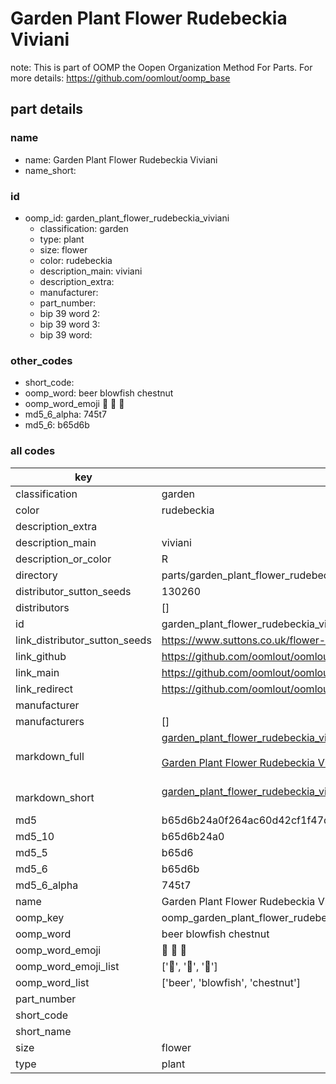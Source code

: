 # Garden Plant Flower Rudebeckia Viviani  

note: This is part of OOMP the Oopen Organization Method For Parts. For more details: https://github.com/oomlout/oomp_base

##  part details
  







### name
* name: Garden Plant Flower Rudebeckia Viviani
* name_short: 
### id
* oomp_id: garden_plant_flower_rudebeckia_viviani
  * classification: garden
  * type: plant
  * size: flower
  * color: rudebeckia
  * description_main: viviani
  * description_extra: 
  * manufacturer: 
  * part_number: 
  * bip 39 word 2: 
  * bip 39 word 3: 
  * bip 39 word: 

### other_codes
* short_code: 
* oomp_word: beer blowfish chestnut
* oomp_word_emoji :beer: :blowfish: :chestnut:
* md5_6_alpha: 745t7
* md5_6: b65d6b









### all codes 
| key | value |  
| --- | --- |  
| classification | garden |  
| color | rudebeckia |  
| description_extra |  |  
| description_main | viviani |  
| description_or_color | R  |  
| directory | parts/garden_plant_flower_rudebeckia_viviani |  
| distributor_sutton_seeds | 130260 |  
| distributors | [] |  
| id | garden_plant_flower_rudebeckia_viviani |  
| link_distributor_sutton_seeds | https://www.suttons.co.uk/flower-seeds/rudbeckia-viviani-seeds_mh11893 |  
| link_github | https://github.com/oomlout/oomlout_oomp_version_1_messy/tree/main/parts/garden_plant_flower_rudebeckia_viviani |  
| link_main | https://github.com/oomlout/oomlout_oomp_version_1_messy/tree/main/parts/garden_plant_flower_rudebeckia_viviani |  
| link_redirect | https://github.com/oomlout/oomlout_oomp_version_1_messy/tree/main/parts/garden_plant_flower_rudebeckia_viviani |  
| manufacturer |  |  
| manufacturers | [] |  
| markdown_full | [garden_plant_flower_rudebeckia_viviani](none)<br>[](none)<br>[Garden Plant Flower Rudebeckia Viviani](none)<br><br> |  
| markdown_short | [garden_plant_flower_rudebeckia_viviani](none)<br><br> |  
| md5 | b65d6b24a0f264ac60d42cf1f47d2d8f |  
| md5_10 | b65d6b24a0 |  
| md5_5 | b65d6 |  
| md5_6 | b65d6b |  
| md5_6_alpha | 745t7 |  
| name | Garden Plant Flower Rudebeckia Viviani |  
| oomp_key | oomp_garden_plant_flower_rudebeckia_viviani |  
| oomp_word | beer blowfish chestnut |  
| oomp_word_emoji | :beer: :blowfish: :chestnut: |  
| oomp_word_emoji_list | [':beer:', ':blowfish:', ':chestnut:'] |  
| oomp_word_list | ['beer', 'blowfish', 'chestnut'] |  
| part_number |  |  
| short_code |  |  
| short_name |  |  
| size | flower |  
| type | plant |  
